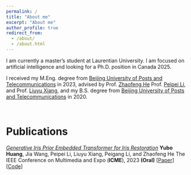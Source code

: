 ```yaml
---
permalink: /
title: "About me"
excerpt: "About me"
author_profile: true
redirect_from: 
  - /about/
  - /about.html
---
```


I am currently a master’s student at Laurentian University. I am focused on artificial intelligence and looking for a Ph.D. position in Canada 2025.

I received my M.Eng. degree from [Beijing University of Posts and Telecommunications](https://www.bupt.edu.cn/) in 2023, advised by Prof. [Zhaofeng He](https://teacher.bupt.edu.cn/hezhaofeng/en/index.htm) Prof. [Peipei Li](https://scholar.google.com/citations?user=A0khpKYAAAAJ&hl=en), and Prof. [Liuyu Xiang](https://teacher.bupt.edu.cn/xiangliuyu/en/index.htm),
and my B.S. degree from [Beijing University of Posts and Telecommunications](https://www.bupt.edu.cn/) in 2020.  

<br/>

Publications
======
*[Generative Iris Prior Embedded Transformer for Iris Restoration](http://sawyercharlton.github.io/home/files/Generative_Iris_Prior_Embedded_Transformer_for_Iris_Restoration.pdf)*
**Yubo Huang**, Jia Wang, Peipei Li, Liuyu Xiang, Peigang Li, and Zhaofeng He
The IEEE Conference on Multimedia and Expo (**ICME**), 2023 **(Oral)**
\[[Paper](http://sawyercharlton.github.io/home/files/Generative_Iris_Prior_Embedded_Transformer_for_Iris_Restoration.pdf)\] \[[Code](https://github.com/sawyercharlton/Gformer)\]
